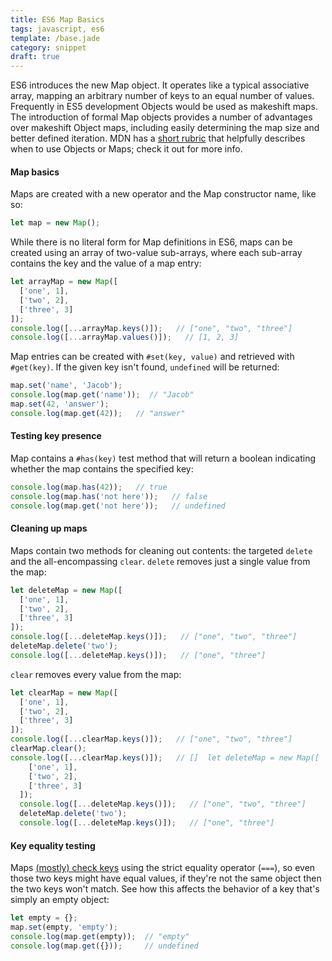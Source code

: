 ```yaml
---
title: ES6 Map Basics
tags: javascript, es6
template: /base.jade
category: snippet
draft: true
---
```


ES6 introduces the new Map object. It operates like a typical associative array, mapping an arbitrary number of keys to an equal number of values. Frequently in ES5 development Objects would be used as makeshift maps. The introduction of formal Map objects provides a number of advantages over makeshift Object maps, including easily determining the map size and better defined iteration. MDN has a [short rubric](https://developer.mozilla.org/en-US/docs/Web/JavaScript/Reference/Global_Objects/Map#Objects_and_maps_compared) that helpfully describes when to use Objects or Maps; check it out for more info.

#### Map basics

Maps are created with a new operator and the Map constructor name, like so:


```javascript
let map = new Map();
```

While there is no literal form for Map definitions in ES6, maps can be created using an array of two-value sub-arrays, where each sub-array contains the key and the value of a map entry:

```javascript
let arrayMap = new Map([
  ['one', 1],
  ['two', 2],
  ['three', 3]
]);
console.log([...arrayMap.keys()]);   // ["one", "two", "three"]
console.log([...arrayMap.values()]);   // [1, 2, 3]
```

Map entries can be created with `#set(key, value)` and retrieved with `#get(key)`. If the given key isn't found, `undefined` will be returned:

```javascript
map.set('name', 'Jacob');
console.log(map.get('name'));  // "Jacob"
map.set(42, 'answer');
console.log(map.get(42));   // "answer"
```

#### Testing key presence

Map contains a `#has(key)` test method that will return a boolean indicating whether the map contains the specified key:

```javascript
console.log(map.has(42));   // true
console.log(map.has('not here'));   // false
console.log(map.get('not here'));   // undefined
```

#### Cleaning up maps

Maps contain two methods for cleaning out contents: the targeted `delete` and the all-encompassing `clear`. `delete` removes just a single value from the map:

```javascript
let deleteMap = new Map([
  ['one', 1],
  ['two', 2],
  ['three', 3]
]);
console.log([...deleteMap.keys()]);   // ["one", "two", "three"]
deleteMap.delete('two');
console.log([...deleteMap.keys()]);   // ["one", "three"]
```

`clear` removes every value from the map:

```javascript
let clearMap = new Map([
  ['one', 1],
  ['two', 2],
  ['three', 3]
]);
console.log([...clearMap.keys()]);   // ["one", "two", "three"]
clearMap.clear();
console.log([...clearMap.keys()]);   // []  let deleteMap = new Map([
    ['one', 1],
    ['two', 2],
    ['three', 3]
  ]);
  console.log([...deleteMap.keys()]);   // ["one", "two", "three"]
  deleteMap.delete('two');
  console.log([...deleteMap.keys()]);   // ["one", "three"]
```

#### Key equality testing

Maps [(mostly) check keys](https://developer.mozilla.org/en-US/docs/Web/JavaScript/Reference/Global_Objects/Map#Key_equality) using the strict equality operator (`===`), so even those two keys might have equal values, if they're not the same object then the two keys won't match. See how this affects the behavior of a key that's simply an empty object:

```javascript
let empty = {};
map.set(empty, 'empty');
console.log(map.get(empty));  // "empty"
console.log(map.get({}));     // undefined
```
